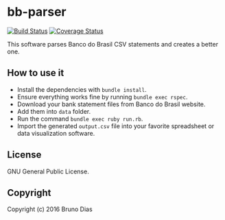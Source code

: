 # bb-parser 

[![Build Status](https://travis-ci.org/brunoald/bb-parser.svg?branch=master)](https://travis-ci.org/brunoald/bb-parser)
[![Coverage Status](https://coveralls.io/repos/github/brunoald/bb-parser/badge.svg?branch=master)](https://coveralls.io/github/brunoald/bb-parser?branch=master)

This software parses Banco do Brasil CSV statements and creates a better one.

## How to use it

- Install the dependencies with `bundle install`.
- Ensure everything works fine by running `bundle exec rspec`.
- Download your bank statement files from Banco do Brasil website.
- Add them into `data` folder.
- Run the command `bundle exec ruby run.rb`.
- Import the generated `output.csv` file into your favorite spreadsheet or data visualization software.

## License

GNU General Public License.

## Copyright

Copyright (c) 2016 Bruno Dias
